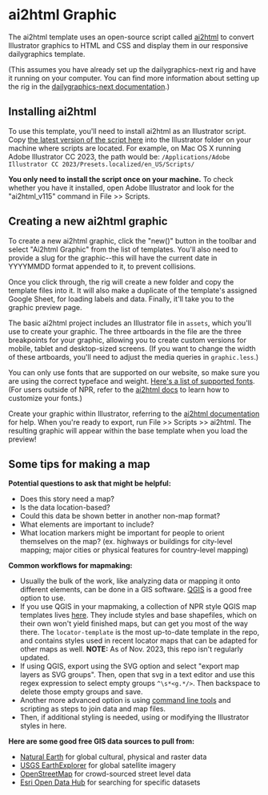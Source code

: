 ai2html Graphic
===============

The ai2html template uses an open-source script called [ai2html](http://ai2html.org/) to convert Illustrator graphics to HTML and CSS and display them in our responsive dailygraphics template.

(This assumes you have already set up the dailygraphics-next rig and have it running on your computer. You can find more information about setting up the rig in the [dailygraphics-next documentation](https://github.com/nprapps/dailygraphics-next).)

Installing ai2html
------------------

To use this template, you'll need to install ai2html as an Illustrator script. Copy [the latest version of the script here](https://github.com/nprapps/dailygraphics-templates/blob/master/_etc/ai2html_v115.jsx) into the Illustrator folder on your machine where scripts are located. For example, on Mac OS X running Adobe Illustrator CC 2023, the path would be: `/Applications/Adobe Illustrator CC 2023/Presets.localized/en_US/Scripts/`

**You only need to install the script once on your machine.** To check whether you have it installed, open Adobe Illustrator and look for the "ai2html_v115" command in File >> Scripts.

Creating a new ai2html graphic
------------------------------

To create a new ai2html graphic, click the "new()" button in the toolbar and select "Ai2html Graphic" from the list of templates. You'll also need to provide a slug for the graphic--this will have the current date in YYYYMMDD format appended to it, to prevent collisions.

Once you click through, the rig will create a new folder and copy the template files into it. It will also make a duplicate of the template's assigned Google Sheet, for loading labels and data. Finally, it'll take you to the graphic preview page.

The basic ai2html project includes an Illustrator file in `assets`, which you'll use to create your graphic. The three artboards in the file are the three breakpoints for your graphic, allowing you to create custom versions for mobile, tablet and desktop-sized screens. (If you want to change the width of these artboards, you'll need to adjust the media queries in `graphic.less`.)

You can only use fonts that are supported on our website, so make sure you are using the correct typeface and weight. [Here's a list of supported fonts](https://github.com/nprapps/dailygraphics-templates/blob/master/_etc/ai2html_v115.jsx#L138-L159). (For users outside of NPR, refer to the [ai2html docs](http://ai2html.org/#using-fonts-other-than-arial-and-georgia) to learn how to customize your fonts.)

Create your graphic within Illustrator, referring to the [ai2html documentation](http://ai2html.org/#how-to-use-ai2html) for help. When you're ready to export, run File >> Scripts >> ai2html. The resulting graphic will appear within the base template when you load the preview!

Some tips for making a map
--------------------------

**Potential questions to ask that might be helpful:**
- Does this story need a map?
- Is the data location-based?
- Could this data be shown better in another non-map format?
- What elements are important to include?
- What location markers might be important for people to orient themselves on the map? (ex. highways or buildings for city-level mapping; major cities or physical features for country-level mapping)

**Common workflows for mapmaking:**
- Usually the bulk of the work, like analyzing data or mapping it onto different elements, can be done in a GIS software. [QGIS](https://qgis.org/en/site/) is a good free option to use.
- If you use QGIS in your mapmaking, a collection of NPR style QGIS map templates lives [here](https://github.com/nprapps/qgis-templates). They include styles and base shapefiles, which on their own won't yield finished maps, but can get you most of the way there. The `locator-template` is the most up-to-date template in the repo, and contains styles used in recent locator maps that can be adapted for other maps as well. **NOTE:** As of Nov. 2023, this repo isn't regularly updated.
- If using QGIS, export using the SVG option and select "export map layers as SVG groups". Then, open that svg in a text editor and use this regex expression to select empty groups `^\s*<g.*/>`. Then backspace to delete those empty groups and save. 
- Another more advanced option is using [command line tools](https://moriartynaps.org/command-carto-part-one/) and scripting as steps to join data and map files.
- Then, if additional styling is needed, using or modifying the Illustrator styles in here.

**Here are some good free GIS data sources to pull from:**
- [Natural Earth](https://www.naturalearthdata.com/downloads/) for global cultural, physical and raster data
- [USGS EarthExplorer](https://earthexplorer.usgs.gov/) for global satellite imagery
- [OpenStreetMap](https://wiki.openstreetmap.org/wiki/Downloading_data) for crowd-sourced street level data
- [Esri Open Data Hub](https://hub.arcgis.com/search) for searching for specific datasets
